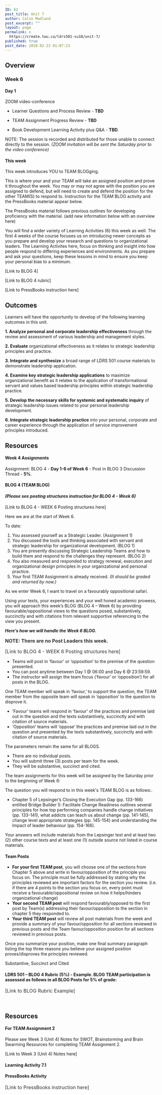 ```yaml
---
ID: 62
post_title: Unit 7
author: Colin Madland
post_excerpt: ""
layout: page
permalink: >
  https://create.twu.ca/ldrs501-su18/unit-7/
published: true
post_date: 2018-02-23 01:07:23
---
```

<h2>Overview</h2>

<h3>Week 6</h3>

<h4>Day 1</h4>

ZOOM video-conference

<ul>
<li>Learner Questions and Process Review - <strong>TBD</strong></p></li>
<li><p>TEAM Assignment Progress Review - <strong>TBD</strong></p></li>
<li><p>Book Development Learning Activity plus Q&amp;A - <strong>TBD</strong>.</p></li>
</ul>

<p>NOTE: The session is recorded and distributed for those unable to connect directly to the session. <em>(ZOOM invitation will be sent the Saturday prior to the video conference)</em>

<h4>This week</h4>

This week introduces YOU to TEAM BLOGging.

This is where your and your TEAM will take an assigned position and prove it throughout the week. You may or may not agree with the position you are assigned to defend, but will need to create and defend the position for the other TEAM(S) to respond to. Instruction for the TEAM BLOG activity and  the PressBooks material appear below.

The PressBooks material follows previous outlines for developing proficiency with the material. (add new information below with an overview here)

You will find a wider variety of Learning Activities (6) this week as well. The first 4 weeks of the course focuses us on introducing newer concepts as you prepare and develop your research and questions to organizational leaders. The Learning Activites here, focus on thinking and insight into how people respond to differing experiences and environments. As you prepare and ask your questions, keep these lessons in mind to ensure you keep your personal bias to a minimum.

[Link to BLOG 4]

[Link to BLOG 4 rubric]

[Link to PressBooks instruction here]

<h2><strong>Outcomes</strong></h2>

Learners will have the opportunity to develop of the following learning outcomes in this unit.

<strong>1. Analyze personal and corporate leadership effectiveness</strong> through the review and assessment of various leadership and management styles.

<strong>2. Evaluate</strong> organizational effectiveness as it relates to strategic leadership principles and practice.

<strong>3. Integrate and synthesize</strong> a broad range of LDRS 501 course materials to demonstrate leadership application.

<strong>4. Examine key strategic leadership applications</strong> to maximize organizational benefit as it relates to the application of transformational servant and values based leadership principles within strategic leadership practice.

<strong>5. Develop the necessary skills for systemic and systematic inquiry</strong> of strategic leadership issues related to your personal leadership development.

<strong>6. Integrate strategic leadership practice</strong> into your personal, corporate and career experience through the application of service improvement principles introduced.

<h2><strong>Resources</strong></h2>

<h4>Week 4 Assignments</h4>

Assignment: BLOG 4 - <strong>Day 1-6 of Week 6</strong> - Post in BLOG 3 Discussion Thread - <strong>5%</strong>.

<h4>BLOG 4 (TEAM BLOG)</h4>

<h4><em>(Please see posting structures instruction for BLOG 4 - Week 6)</em></h4>

[Link to BLOG 4 - WEEK 6 Posting structures here]

Here we are at the start of Week 6.

To date:

<ol>
    <li>You assessed yourself as a Strategic Leader. (Assignment 1)</li>
    <li>You discussed the tools and thinking associated with servant and strategic leadership for organizational development. (BLOG 1)</li>
    <li>You are presently discussing Strategic Leadership Teams and how to build them and respond to the challenges they represent. (BLOG 2)</li>
    <li>You also measured and responded to strategy renewal, execution and organizational design principles in your organizational and personal practice.</li>
    <li>Your first TEAM Assignment is already received. <em>(It should be graded and returned by now.)</em></li>
</ol>

As we enter Week 6, I want to travel on a favourably oppositional safari.

Using your texts, your experiences and your well honed academic prowess, you will approach this week’s BLOG (BLOG 4 – Week 6) by providing favourable/oppositional views to the questions posed, substantively, succinctly and with citations from relevant supportive referencing to the view you present.

<em><strong>Here’s how we will handle the Week 6 BLOG.</strong> </em>

<span style="float: none;background-color: transparent;color: #333333;font-family: -apple-system,BlinkMacSystemFont,'Segoe UI',Roboto,Oxygen-Sans,Ubuntu,Cantarell,'Helvetica Neue',sans-serif;font-size: 16px;font-style: normal;font-variant: normal;font-weight: 400;letter-spacing: normal;line-height: 22.4px;text-align: left;text-decoration: none;text-indent: 0px"><strong>NOTE: There are no Post Leaders this week.</strong> </span>

<span style="float: none;background-color: transparent;color: #333333;cursor: text;font-family: -apple-system,BlinkMacSystemFont,'Segoe UI',Roboto,Oxygen-Sans,Ubuntu,Cantarell,'Helvetica Neue',sans-serif;font-size: 16px;font-style: normal;font-variant: normal;font-weight: 400;letter-spacing: normal;text-align: left;text-decoration: none;text-indent: 0px">[Link to BLOG 4 - WEEK 6 Posting structures here]</span>

<ul>
    <li>Teams will post in ‘favour’ or ‘opposition’ to the premise of the question presented.</li>
    <li>You can post anytime between Day 1 @ 06:00 and Day 6 @ 23:59:59.</li>
    <li>The instructor will assign the team focus (‘favour’ or ‘opposition’) for all posts in the BLOG.</li>
</ul>

One TEAM member will speak in ‘favour,’ to support the question, the TEAM member from the opposite team will speak in ‘opposition’ to the question to disprove it.

<ul>
    <li>‘Favour’ teams will respond in ‘favour’ of the practices and premise laid out in the question and the texts substantively, succinctly and with citation of source materials.</li>
    <li>‘Opposition’ teams will ‘oppose’ the practices and premise laid out in the question and presented by the texts substantively, succinctly and with citation of source materials.</li>
</ul>

The parameters remain the same for all BLOGS.

<ul>
    <li>There are no individual posts.</li>
    <li>You will submit three (3) posts per team for the week.</li>
    <li>They will be substantive, succinct and cited.</li>
</ul>

The team assignments for this week will be assigned by the Saturday prior to the beginning of Week 6:

The question you will respond to in this week's TEAM BLOG is as follows:.

<ul>
    <li>Chapter 5 of Lepsinger’s Closing the Execution Gap (pp. 133-166) entitled Bridge Builder 5: Facilitate Change Readiness outlines several principles for how top performing companies handle change initiatives (pp. 133-141), what addicts can teach us about change (pp. 141-145), change level appropriate strategies (pp. 145-154) and understanding the Impact of leader behaviour (pp. 154-166).</li>
</ul>

Your answers will include materials from the Lepsinger text and at least two (2) other course texts and at least one (1) outside source not listed in course materials.

<h4>Team Posts</h4>

<ul>
    <li><strong>For your first TEAM post</strong>, you will choose one of the sections from Chapter 5 above and write in favour/opposition of the principle you focus on. The principle must be fully addressed by stating why the principles reviewed are important factors for the section you review. (i.e. if there are 4 points to the section you focus on, every point must receive a favourable/oppositional review on how it helps/hinders organizational change)</li>
    <li><strong>Your second TEAM post</strong> will respond favourably/opposed to the first post by Team(s) addressing their favour/opposition to the section in chapter 5 they responded to.</li>
    <li><strong>Your third TEAM post</strong> will review all post materials from the week and provide a summary of your favour/opposition for all sections reviewed in previous posts and the Team favour/opposition position for all sections reviewed in previous posts.</li>
</ul>

Once you summarize your position, make one final summary paragraph listing the top three reasons you believe your assigned position proves/disproves the principles reviewed.

Substantive, Succinct and Cited

<h4>LDRS 501 – BLOG 4 Rubric (5%) - Example.
<strong>BLOG TEAM participation is assessed as follows in all BLOG Posts for 5% of grade:</strong></h4>

<span style="float: none;background-color: transparent;color: #333333;cursor: text;font-family: -apple-system,BlinkMacSystemFont,'Segoe UI',Roboto,Oxygen-Sans,Ubuntu,Cantarell,'Helvetica Neue',sans-serif;font-size: 16px;font-style: normal;font-variant: normal;font-weight: 400;letter-spacing: normal;text-align: left;text-decoration: none;text-indent: 0px">[Link to BLOG Rubric Example]</span>

&nbsp;

<h2>Resources</h2>

<h4>For TEAM Assignment 2</h4>

Please see Week 3 (Unit 4) Notes for SWOT, Brainstorming and Brain Swarming Resources for completing TEAM Assignment 2.

[Link to Week 3 (Unit 4) Notes here]

<h4>Learning Activity 7.1</h4>

<h4>PressBooks Activity</h4>

<span style="float: none;background-color: transparent;color: #333333;cursor: text;font-family: -apple-system,BlinkMacSystemFont,'Segoe UI',Roboto,Oxygen-Sans,Ubuntu,Cantarell,'Helvetica Neue',sans-serif;font-size: 16px;font-style: normal;font-variant: normal;font-weight: 400;letter-spacing: normal;text-align: left;text-decoration: none;text-indent: 0px">[Link to PressBooks instruction here]</span>